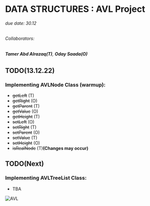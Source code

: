 # **DATA STRUCTURES : AVL Project** 

###### due date: 30.12
###### Collaborators:
###### **Tamer Abd  Alrazaq(T)**, **Oday Saada(O)**

## TODO(13.12.22)
### Implementing AVLNode Class (warmup): 
- ~~getLeft~~ (T)
- ~~getRight~~ (O)
- ~~getParent~~ (T)
- ~~getValue~~ (O)
- ~~getHeight~~ (T)
- ~~setLeft~~ (O)
- ~~setRight~~ (T)
- ~~setParent~~ (O)
- ~~setValue~~ (T)
- ~~setHeight~~ (O)
- ~~isRealNode~~  (T)**(Changes may occur)**

## TODO(Next)
### Implementing AVLTreeList Class: 
- TBA



![AVL](https://miro.medium.com/max/1400/1*fKFQBzBoDDaxeD3yuAlftA.webp)